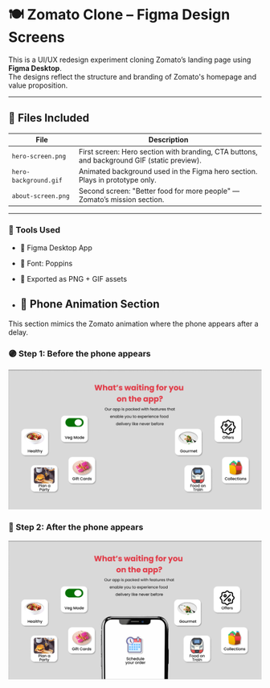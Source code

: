 # 🍽️ Zomato Clone – Figma Design Screens

This is a UI/UX redesign experiment cloning Zomato’s landing page using **Figma Desktop**.  
The designs reflect the structure and branding of Zomato's homepage and value proposition.

---

## 📂 Files Included

| File | Description |
|------|-------------|
| `hero-screen.png` | First screen: Hero section with branding, CTA buttons, and background GIF (static preview). |
| `hero-background.gif` | Animated background used in the Figma hero section. Plays in prototype only. |
| `about-screen.png` | Second screen: "Better food for more people" — Zomato’s mission section. |

---

### 🔧 Tools Used
- 🧩 Figma Desktop App
- 🎨 Font: Poppins
- 📁 Exported as PNG + GIF assets

- ## 📱 Phone Animation Section

This section mimics the Zomato animation where the phone appears after a delay.

### 🟣 Step 1: Before the phone appears
![Without Phone](./without-phone.png)

### 🔵 Step 2: After the phone appears
![With Phone](./with-phone.png)

